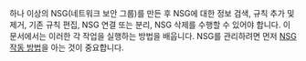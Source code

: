하나 이상의 NSG(네트워크 보안 그룹)를 만든 후 NSG에 대한 정보 검색, 규칙 추가 및 제거, 기존 규칙 편집, NSG 연결 또는 분리, NSG 삭제를 수행할 수 있어야 합니다. 이 문서에서는 이러한 각 작업을 실행하는 방법을 배웁니다. NSG를 관리하려면 먼저 [NSG 작동 방법](../articles/virtual-network/virtual-networks-nsg.md)을 아는 것이 중요합니다. 



<!--HONumber=Nov16_HO3-->


